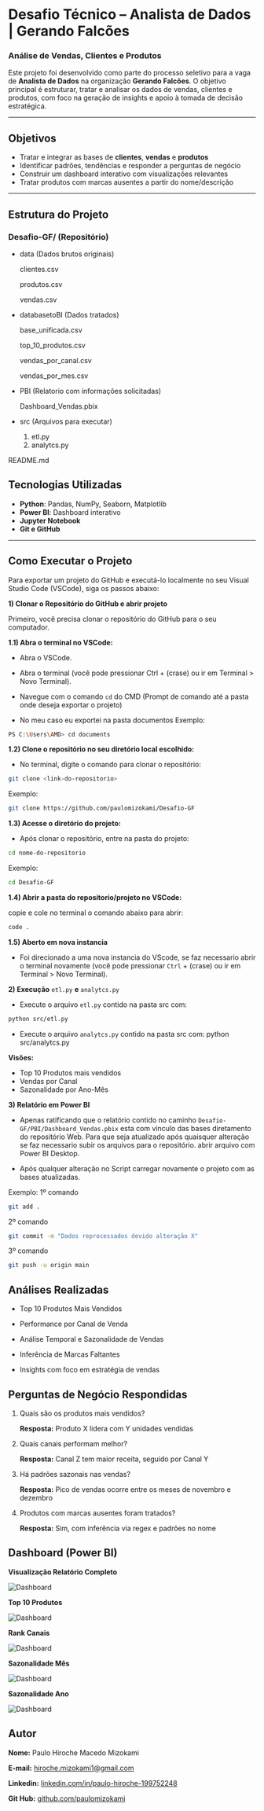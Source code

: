 # Desafio Técnico – Analista de Dados | Gerando Falcões

### Análise de Vendas, Clientes e Produtos

Este projeto foi desenvolvido como parte do processo seletivo para a vaga de **Analista de Dados** na organização **Gerando Falcões**. O objetivo principal é estruturar, tratar e analisar os dados de vendas, clientes e produtos, com foco na geração de insights e apoio à tomada de decisão estratégica.

---

## Objetivos

- Tratar e integrar as bases de **clientes**, **vendas** e **produtos**
- Identificar padrões, tendências e responder a perguntas de negócio
- Construir um dashboard interativo com visualizações relevantes
- Tratar produtos com marcas ausentes a partir do nome/descrição

---

## Estrutura do Projeto

### Desafio-GF/ (Repositório)
 * data (Dados brutos originais)

    clientes.csv
    
    produtos.csv
    
    vendas.csv
 * databasetoBI (Dados tratados)
    
    base_unificada.csv

    top_10_produtos.csv

    vendas_por_canal.csv

    vendas_por_mes.csv

 * PBI (Relatorio com informações solicitadas)

    Dashboard_Vendas.pbix    
    
 * src (Arquivos para executar)
    
    1) etl.py
    2) analytcs.py
    
README.md

##  Tecnologias Utilizadas

- **Python**: Pandas, NumPy, Seaborn, Matplotlib
- **Power BI**: Dashboard interativo
- **Jupyter Notebook**
- **Git e GitHub**

---

## Como Executar o Projeto

Para exportar um projeto do GitHub e executá-lo localmente no seu Visual Studio Code (VSCode), siga os passos abaixo:

**1) Clonar o Repositório do GitHub e abrir projeto**

Primeiro, você precisa clonar o repositório do GitHub para o seu computador.

**1.1) Abra o terminal no VSCode:**

* Abra o VSCode.

* Abra o terminal (você pode pressionar Ctrl + (crase) ou ir em Terminal > Novo Terminal).

* Navegue com o comando ````cd```` do CMD (Prompt de comando até a pasta onde deseja exportar o projeto)

* No meu caso eu exportei na pasta documentos Exemplo:
````bash
PS C:\Users\AMD> cd documents
````

**1.2) Clone o repositório no seu diretório local escolhido:**

* No terminal, digite o comando para clonar o repositório:

````bash
git clone <link-do-repositorio>
````
Exemplo:

````bash
git clone https://github.com/paulomizokami/Desafio-GF
````

**1.3) Acesse o diretório do projeto:**

* Após clonar o repositório, entre na pasta do projeto:
````bash
cd nome-do-repositorio
````
Exemplo:

````bash
cd Desafio-GF
````
**1.4) Abrir a pasta do repositorio/projeto no VSCode:**

copie e cole no terminal o comando abaixo para abrir:

````bash
code .
````

**1.5) Aberto em nova instancia**

* Foi direcionado a uma nova instancia do VScode, se faz necessario abrir o terminal novamente (você pode pressionar ````Ctrl```` + (crase) ou ir em Terminal > Novo Terminal).

**2) Execução** ````etl.py```` **e** ````analytcs.py````

* Execute o arquivo ````etl.py```` contido na pasta src com:

````bash
python src/etl.py
````

* Execute o arquivo ````analytcs.py```` contido na pasta src com:
python src/analytcs.py

**Visões:**
* Top 10 Produtos mais vendidos
* Vendas por Canal
* Sazonalidade por Ano-Mês

**3) Relatório em Power BI**

* Apenas ratificando que o relatório contido no caminho ````Desafio-GF/PBI/Dashboard_Vendas.pbix```` esta com vinculo das bases diretamento do repositório Web. Para que seja atualizado após quaisquer alteração se faz necessario subir os arquivos para o repositório. abrir arquivo com Power BI Desktop.

* Após qualquer alteração no Script carregar novamente o projeto com as bases atualizadas.

Exemplo:
1º comando

````bash
git add .
````

2º comando

````bash
git commit -m "Dados reprocessados devido alteração X"
````

3º comando

````bash
git push -u origin main
````

## Análises Realizadas ##

* Top 10 Produtos Mais Vendidos

* Performance por Canal de Venda

* Análise Temporal e Sazonalidade de Vendas

* Inferência de Marcas Faltantes

* Insights com foco em estratégia de vendas

## Perguntas de Negócio Respondidas ##
1) Quais são os produtos mais vendidos?	

    **Resposta:** Produto X lidera com Y unidades vendidas
2) Quais canais performam melhor?

    **Resposta:** Canal Z tem maior receita, seguido por Canal Y

3) Há padrões sazonais nas vendas?

    **Resposta:** Pico de vendas ocorre entre os meses de novembro e dezembro

4) Produtos com marcas ausentes foram tratados?

    **Resposta:** Sim, com inferência via regex e padrões no nome

## Dashboard (Power BI) ##

**Visualização Relatório Completo**

![Dashboard](./image/Dashboard.png)

**Top 10 Produtos**

![Dashboard](./image/Grafico_top10_produtos.PNG)

**Rank Canais**

![Dashboard](./image/Grafico_Performance_por_canal.PNG)

**Sazonalidade Mês**

![Dashboard](./image/Grafico_sznl_mes.PNG)

**Sazonalidade Ano**

![Dashboard](./image/Grafico_sznl_ano.PNG)

## Autor ##
**Nome:** Paulo Hiroche Macedo Mizokami

**E-mail:** hiroche.mizokami1@gmail.com

**Linkedin:** [linkedin.com/in/paulo-hiroche-199752248](https://www.linkedin.com/in/paulo-hiroche-199752248/)

**Git Hub:** [github.com/paulomizokami](https://github.com/paulomizokami)
